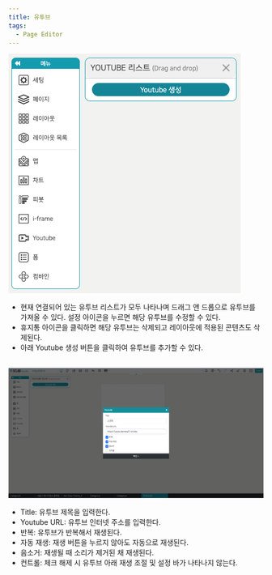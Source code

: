```yaml
---
title: 유투브
tags:
  - Page Editor
---
```



![Pages editor YouTube](./68.png)
- 현재 연결되어 있는 유투브 리스트가 모두 나타나며 드래그 앤 드롭으로 유투브를 가져올 수 있다. 설정 아이콘을 누르면 해당 유투브를 수정할 수 있다.
- 휴지통 아이콘을 클릭하면 해당 유투브는 삭제되고 레이아웃에 적용된 콘텐츠도 삭제된다.
- 아래 Youtube 생성 버튼을 클릭하여 유투브를 추가할 수 있다.
<br/><br/>


![Pages editor Create YouTube](./69.png)
- Title: 유투브 제목을 입력한다.
- Youtube URL: 유투브 인터넷 주소를 입력한다.
- 반복: 유투브가 반복해서 재생된다.
- 자동 재생: 재생 버튼을 누르지 않아도 자동으로 재생된다.
- 음소거: 재생될 때 소리가 제거된 채 재생된다.
- 컨트롤: 체크 해제 시 유투브 아래 재생 조절 및 설정 바가 나타나지 않는다.
<br/><br/>